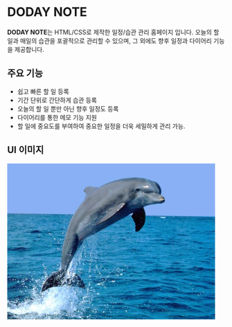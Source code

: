 # DODAY NOTE

**DODAY NOTE**는 HTML/CSS로 제작한 일정/습관 관리 홈페이지 입니다.
오늘의 할 일과 매일의 습관을 포괄적으로 관리할 수 있으며, 그 외에도 향후 일정과 다이어리 기능을 제공합니다. 

## 주요 기능
- 쉽고 빠른 할 일 등록
- 기간 단위로 간단하게 습관 등록
- 오늘의 할 일 뿐만 아닌 향후 일정도 등록
- 다이어리를 통한 메모 기능 지원
- 할 일에 중요도를 부여하여 중요한 일정을 더욱 세밀하게 관리 가능.

## UI 이미지
![DODAY NOTE 미리보기](imgs/dolpin.png)
